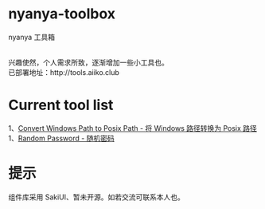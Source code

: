 # nyanya-toolbox

nyanya 工具箱

<br>
兴趣使然，个人需求所致，逐渐增加一些小工具也。
<br>
已部署地址：http://tools.aiiko.club

# Current tool list

1、[Convert Windows Path to Posix Path - 将 Windows 路径转换为 Posix 路径](http://tools.aiiko.club/windowsPathToPosixPath)
1、[Random Password - 随机密码](http://tools.aiiko.club/windowsPathToPosixPath)

# 提示

组件库采用 SakiUI、暂未开源。如若交流可联系本人也。
